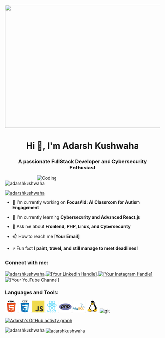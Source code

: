 
<img src="https://images.unsplash.com/photo-1455894127589-22f75500213a?q=80&w=1987&auto=format&fit=crop&ixlib=rb-4.0.3&ixid=M3wxMjA3fDB8MHxwaG90by1wYWdlfHx8fGVufDB8fHx8fA%3D%3D" style="width: 800px; height: 400px;">

<h1 align="center">Hi 👋, I'm Adarsh Kushwaha</h1>
<h3 align="center">A passionate FullStack Developer and Cybersecurity Enthusiast</h3>
<img align="right" alt="Coding" width="400" src="https://cdn.dribbble.com/users/1162077/screenshots/3848914/programmer.gif">

<p align="left"> <img src="https://komarev.com/ghpvc/?username=adarshkushwaha&label=Profile%20views&color=0e75b6&style=flat" alt="adarshkushwaha" /> </p>

<p align="left"> 
    <a href="https://twitter.com/[Your Twitter Handle]" target="blank">
        <img src="https://img.shields.io/twitter/follow/[Your Twitter Handle]?logo=twitter&style=for-the-badge" alt="adarshkushwaha" />
    </a> 
</p>

- 🔭 I’m currently working on **FocusAid: AI Classroom for Autism Engagement**

- 🌱 I’m currently learning **Cybersecurity and Advanced React.js**

- 💬 Ask me about **Frontend, PHP, Linux, and Cybersecurity**

- 📫 How to reach me **[Your Email]**

- ⚡ Fun fact **I paint, travel, and still manage to meet deadlines!**

<h3 align="left">Connect with me:</h3>
<p align="left">
    <a href="https://twitter.com/[Your Twitter Handle]" target="blank">
        <img align="center" src="https://raw.githubusercontent.com/rahuldkjain/github-profile-readme-generator/master/src/images/icons/Social/twitter.svg" alt="adarshkushwaha" height="30" width="40" />
    </a>
    <a href="https://linkedin.com/in/[Your LinkedIn Handle]" target="blank">
        <img align="center" src="https://raw.githubusercontent.com/rahuldkjain/github-profile-readme-generator/master/src/images/icons/Social/linked-in-alt.svg" alt="[Your LinkedIn Handle]" height="30" width="40" />
    </a>
    <a href="https://instagram.com/[Your Instagram Handle]" target="blank">
        <img align="center" src="https://raw.githubusercontent.com/rahuldkjain/github-profile-readme-generator/master/src/images/icons/Social/instagram.svg" alt="[Your Instagram Handle]" height="30" width="40" />
    </a>
    <a href="https://www.youtube.com/c/[Your YouTube Channel]" target="blank">
        <img align="center" src="https://raw.githubusercontent.com/rahuldkjain/github-profile-readme-generator/master/src/images/icons/Social/youtube.svg" alt="[Your YouTube Channel]" height="30" width="40" />
    </a>
</p>

<h3 align="left">Languages and Tools:</h3>
<p align="left">
    <a href="https://developer.mozilla.org/en-US/docs/Web/HTML" target="_blank" rel="noreferrer">
        <img src="https://raw.githubusercontent.com/devicons/devicon/master/icons/html5/html5-original-wordmark.svg" alt="html5" width="40" height="40"/>
    </a>
    <a href="https://developer.mozilla.org/en-US/docs/Web/CSS" target="_blank" rel="noreferrer">
        <img src="https://raw.githubusercontent.com/devicons/devicon/master/icons/css3/css3-original-wordmark.svg" alt="css3" width="40" height="40"/>
    </a>
    <a href="https://developer.mozilla.org/en-US/docs/Web/JavaScript" target="_blank" rel="noreferrer">
        <img src="https://raw.githubusercontent.com/devicons/devicon/master/icons/javascript/javascript-original.svg" alt="javascript" width="40" height="40"/>
    </a>
    <a href="https://reactjs.org/" target="_blank" rel="noreferrer">
        <img src="https://raw.githubusercontent.com/devicons/devicon/master/icons/react/react-original-wordmark.svg" alt="react" width="40" height="40"/>
    </a>
    <a href="https://www.php.net/" target="_blank" rel="noreferrer">
        <img src="https://raw.githubusercontent.com/devicons/devicon/master/icons/php/php-original.svg" alt="php" width="40" height="40"/>
    </a>
    <a href="https://www.mysql.com/" target="_blank" rel="noreferrer">
        <img src="https://raw.githubusercontent.com/devicons/devicon/master/icons/mysql/mysql-original-wordmark.svg" alt="mysql" width="40" height="40"/>
    </a>
    <a href="https://www.linux.org/" target="_blank" rel="noreferrer">
        <img src="https://raw.githubusercontent.com/devicons/devicon/master/icons/linux/linux-original.svg" alt="linux" width="40" height="40"/>
    </a>
    <a href="https://git-scm.com/" target="_blank" rel="noreferrer">
        <img src="https://www.vectorlogo.zone/logos/git-scm/git-scm-icon.svg" alt="git" width="40" height="40"/>
    </a>
</p>

[![Adarsh's GitHub activity graph](https://activity-graph.herokuapp.com/graph?username=adarshkushwaha&&theme=xcode)](https://github.com/adarshkushwaha)

<p><img align="left" src="https://github-readme-stats.vercel.app/api/top-langs?username=adarshkushwaha&show_icons=true&locale=en&layout=compact&theme=tokyonight" alt="adarshkushwaha" /></p>

<p>&nbsp;<img align="center" src="https://github-readme-stats.vercel.app/api?username=adarshkushwaha&show_icons=true&locale=en&theme=tokyonight" alt="adarshkushwaha" /></p>

<p><img align="center" src="https://github-readme-streak-stats.herokuapp.com/?user=adarshkushw
